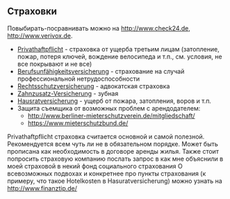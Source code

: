 ## Страховки

Повыбирать-посравнивать можно на http://www.check24.de, http://www.verivox.de.
- [Privathaftpflicht](https://www.check24.de/privathaftpflicht/) - страховка от ущерба третьим лицам (затопление, пожар, потеря ключей, вождение велосипеда и т.п., см. условия, не все покрывают и не все)
- [Berufsunfähigkeitsversicherung](https://www.check24.de/berufsunfaehigkeitsversicherung/) - страхование на случай профессиональной нетрудоспособности
- [Rechtsschutzversicherung](https://www.check24.de/rechtsschutzversicherung/) - адвокатская страховка
- [Zahnzusatz-Versicherung](https://www.check24.de/zahnzusatzversicherung/) - зубная
- [Hausratversicherung](https://www.check24.de/hausratversicherung/) - ущерб от пожара, затопления, воров и т.п.
- Защита съемщика от возможных проблем с арендодателем:
  - http://www.berliner-mieterschutzverein.de/mitgliedschaft/
  - https://www.mieterschutzbund.de/

Privathaftpflicht страховка считается основной и самой полезной. Рекомендуется всем чуть ли не в обязательном порядке. Может быть прописана как необходимость в договоре аренды жилья.
Также стоит попросить страховую компанию послать запрос в как мне объяснили в моей страховой в некий фонд социального страхования
О всевозможных подвохах и конкретнее про пункты страхования (к примеру, что такое Hotelkosten в Hasuratversicherung) можно узнать на http://www.finanztip.de/

